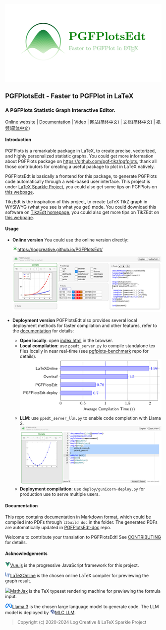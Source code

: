 ![](res/logo/banner.png)

## PGFPlotsEdt - Faster to PGFPlot in LaTeX
### A PGFPlots Statistic Graph Interactive Editor.

[Online website](https://logcreative.github.io/PGFPlotsEdt/index.html) | [Documentation](https://logcreative.github.io/PGFPlotsEdt-doc/pgfplotsedt.pdf) | [Video](https://www.youtube.com/watch?v=SRZqbhqBcZY&list=PLLu4lSdFKgjXGxlWuPDG-g1sfzzidUrrV) | [网站(简体中文)](https://logcreative.tech/PGFPlotsEdt/index.html?lang=chs) | [文档(简体中文)](https://logcreative.tech/PGFPlotsEdt-doc/pgfplotsedt_chs.pdf) | [视频(简体中文)](https://www.bilibili.com/video/BV1f5ebeREet)

#### Introduction

PGFPlots is a remarkable package in LaTeX, to create precise, vectorized, and highly personalized statistic graphs. You could get more information about PGFPlots package on https://github.com/pgf-tikz/pgfplots, thank all those contributors for creating a useful package to plot in LaTeX natively.

PGFPlotsEdt is basically a frontend for this package, to generate PGFPlots code automatically through a web-based user interface. This project is under [LaTeX Sparkle Project](https://logcreative.github.io/LaTeXSparkle/), you could also get some tips on PGFPlots on [this webpage](https://logcreative.github.io/LaTeXSparkle/src/art/chapter06.html).

TikzEdt is the inspiration of this project, to create LaTeX TikZ graph in WYSIWYG (what you see is what you get) mode. You could download this software on [TikzEdt homepage](http://www.tikzedt.org/), you could also get more tips on TikZEdt on [this webpage](https://logcreative.github.io/LaTeXSparkle/src/art/chapter04.html).

#### Usage

- **Online version** You could use the online version directly:

    <a href="https://logcreative.github.io/PGFPlotsEdt/"><img src="res/logo/logo.svg" width="16px">https://logcreative.github.io/PGFPlotsEdt/ </a>

    ![PGFPlotsEdt](docs/figs/home.jpg)

- **Deployment version** PGFPlotsEdt also provides several local deployment methods for faster compilation and other features, refer to the [documentation](https://github.com/LogCreative/PGFPlotsEdt/tree/master/docs#advanced) for details:
  - **Open locally**: open [index.html](index.html) in the browser.
  - **Local compilation**: use `ppedt_server.py` to compile standalone tex files locally in near real-time (see [pgfplots-benchmark](https://github.com/LogCreative/pgfplots-benchmark) repo for details).
  ![PGFPlots benchmark](docs/figs/avg.png)
  - **LLM**: use `ppedt_server_llm.py` to enable code completion with Llama 3.
  ![PGFPlotsEdt with LLM](docs/figs/llm.jpg)
  - **Deployment compilation**: use `deploy/gunicorn-deploy.py` for production use to serve multiple users.



#### Documentation

This repo contains documentation in [Markdown format](docs/), which could be compiled into PDFs through `l3build doc` in the folder. The generated PDFs are automatically updated in [PGFPlotsEdt-doc](https://github.com/LogCreative/PGFPlotsEdt-doc) repo.

Welcome to contribute your translation to PGFPlotsEdt! See [CONTRIBUTING](CONTRIBUTING.md) for details.

#### Acknowledgements

<a href="https://cn.vuejs.org/" target="_blank"><img class="icon" src="res/poweredby/vue.png" height="16px">Vue.js</a> is the progressive JavaScript framework for this project.

<a href="https://latexonline.cc/" target="_blank"><img class="icon" src="res/poweredby/latexonline.png" height="16px">LaTeXOnline</a> is the chosen online LaTeX compiler for previewing the graph result.

<a href="https://www.mathjax.org/" target="_blank"><img class="icon" src="res/poweredby/mathjax.ico" height="16px">MathJax</a> is the TeX typeset rendering machine for previewing the formula input.

<a href="https://llama.meta.com/llama3/" target="_blank"><img class="icon" src="res/poweredby/meta.svg" height="16px">Llama 3</a> is the chosen large language model to generate code. The LLM model is deployed by <a href="https://llm.mlc.ai" target="_blank"><img class="icon" src="res/poweredby/mlc.png" height="16px">MLC LLM</a>.

>Copyright (c) 2020-2024 Log Creative & LaTeX Sparkle Project
